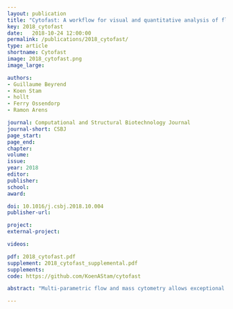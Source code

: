 ```yaml
---
layout: publication
title: "Cytofast: A workflow for visual and quantitative analysis of flow and mass cytometry data to discover immune signatures and correlations"
key: 2018_cytofast
date:   2018-10-24 12:00:00
permalink: /publications/2018_cytofast/
type: article
shortname: Cytofast
image: 2018_cytofast.png
image_large:

authors:
- Guillaume Beyrend
- Koen Stam
- hollt
- Ferry Ossendorp
- Ramon Arens

journal: Computational and Structural Biotechnology Journal
journal-short: CSBJ
page_start: 
page_end: 
chapter:
volume: 
issue: 
year: 2018
editor:
publisher:
school:
award:

doi: 10.1016/j.csbj.2018.10.004
publisher-url:

project:
external-project:

videos:

pdf: 2018_cytofast.pdf
supplement: 2018_cytofast_supplemental.pdf
supplements:
code: https://github.com/KoenAStam/cytofast

abstract: "Multi-parametric flow and mass cytometry allows exceptional high-resolution exploration of the cellular composition of the immune system. A large panel of computational tools have been developed to analyze the high-dimensional landscape of the data generated. Analysis frameworks such as FlowSOM or Cytosplore incorporate clustering and dimensionality reduction techniques and include algorithms allowing visualization of multi-parametric cytometric analysis. To additionally provide means to quantify specific cell clusters and correlations between samples, we developed an R-package, called cytofast, for further downstream analysis. Specifically, cytofast enables the visualization and quantification of cell clusters for an efficient discovery of cell populations associated with diseases or physiology. We used cytofast on mass and flow cytometry datasets based on the modulation of the immune system upon immunotherapy. With cytofast, we rapidly generated visual representations of group-related immune cell clusters and showed correlations with the immune system composition. We discovered macrophage subsets that significantly decrease upon cancer immunotherapy and distinct prime-boost effects of prophylactic vaccines on the myeloid compartment. Cytofast is a time-efficient tool for comprehensive cytometric analysis to reveal immune signatures and correlations."

---
```

